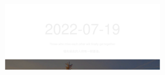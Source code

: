 <!-- [START DAILY SAYING] -->
<!-- Please keep comment here to allow auto update -->
<p align="center"><img src="assets/daily-saying/2022-07-19.svg"/></p>
<!-- [END DAILY SAYING] -->

<!-- <p align="center"><img alt="profile views" src="https://komarev.com/ghpvc/?username=bubkoo&color=brightgreen&style=flat-square&label=PROFILE+VIEWS" /></p> -->
